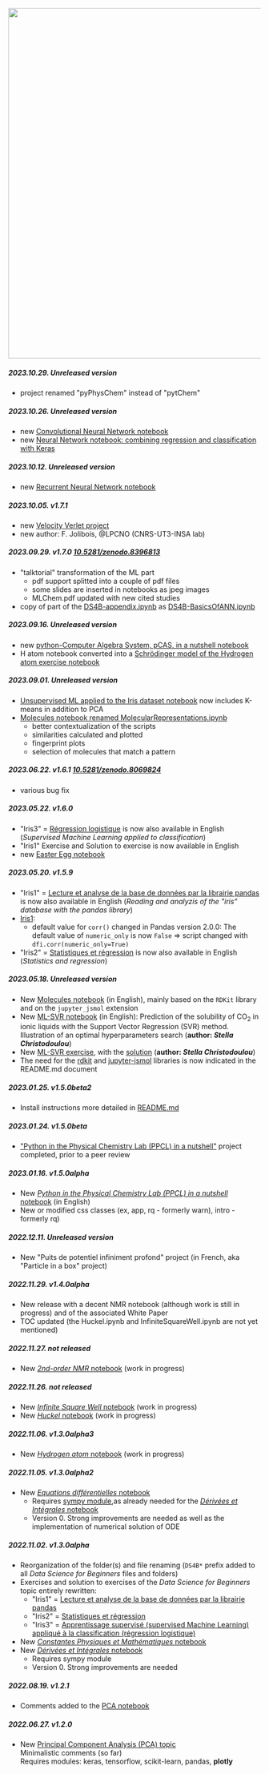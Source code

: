<a name="top"></a>

[<img width="700px" src="./config/svg/pyPhysChemBanner.svg"/>](#top)

##### **2023.10.29. Unreleased version** 
- project renamed "pyPhysChem" instead of "pytChem"

##### **2023.10.26. Unreleased version** 
- new [Convolutional Neural Network notebook](ML-CNN-dev.ipynb)
- new [Neural Network notebook: combining regression and classification with Keras](ML-CombineRegressionAndClassification-dev.ipynb)

##### **2023.10.12. Unreleased version** 
- new [Recurrent Neural Network notebook](ML-RNN-dev.ipynb)

##### **2023.10.05. v1.7.1** 
- new [Velocity Verlet project](MD_VVERLET_Student.ipynb)
- new author: F. Jolibois, @LPCNO (CNRS-UT3-INSA lab)

##### **2023.09.29. v1.7.0** [10.5281/zenodo.8396813](https://doi.org/10.5281/zenodo.8396813)
- "talktorial" transformation of the ML part
    - pdf support splitted into a couple of pdf files
    - some slides are inserted in notebooks as jpeg images
    - MLChem.pdf updated with new cited studies
- copy of part of the [DS4B-appendix.ipynb](./DS4B-appendix.ipynb) as [DS4B-BasicsOfANN.ipynb](./DS4B-BasicsOfANN.ipynb)

##### **2023.09.16. Unreleased version**
- new [python-Computer Algebra System, pCAS, in a nutshell notebook](./pCAS.ipynb)
- H atom notebook converted into a [Schrödinger model of the Hydrogen atom exercise notebook](HydrogenAtom.ipynb)
 
##### **2023.09.01. Unreleased version**
- [Unsupervised ML applied to the Iris dataset notebook](./DS4B-IrisUML.ipynb) now includes K-means in addition to PCA
- [Molecules notebook renamed MolecularRepresentations.ipynb](./MolecularRepresentations.ipynb)
    - better contextualization of the scripts
    - similarities calculated and plotted
    - fingerprint plots
    - selection of molecules that match a pattern

##### **2023.06.22. v1.6.1** [10.5281/zenodo.8069824](https://doi.org/10.5281/zenodo.8069824)
- various bug fix

##### **2023.05.22. v1.6.0**
- "Iris3" = [Régression logistique](./DS4B-Iris3.ipynb) is now also available in English (*Supervised Machine Learning applied to classification*)
- "Iris1" Exercise and Solution to exercise is now available in English
- new [Easter Egg notebook](./EasterEgg.ipynb)

##### **2023.05.20. v1.5.9**
- "Iris1" = [Lecture et analyse de la base de données par la librairie pandas](./Exercices-DS4B/DS4B-Iris1-Exercice.ipynb) is now also available in English (*Reading and analyzis of the "iris" database with the pandas library*)
- [Iris1](./DS4B-Iris1.ipynb):
    - default value for `corr()` changed in Pandas version 2.0.0: The default value of `numeric_only` is now `False` => script changed with `dfi.corr(numeric_only=True)`
- "Iris2" = [Statistiques et régression](./DS4B-Iris2.ipynb) is now also available in English (*Statistics and regression*)

##### **2023.05.18. Unreleased version**
- New [Molecules notebook](./Molecules.ipynb) (in English), mainly based on the ```RDKit``` library and on the ```jupyter_jsmol``` extension
- New [ML-SVR notebook](./DS4B-CO2_solubility-SVR.ipynb) (in English): Prediction of the solubility of CO<sub>2</sub> in ionic liquids with the Support Vector Regression (SVR) method. Illustration of an optimal hyperparameters search (**author: *Stella Christodoulou***)
- New [ML-SVR exercise](./DS4B-Exercices/DS4B-CO2_solubility-SVR-Exercise.ipynb), with the [solution](/DS4B-Exercices/DS4B-CO2_solubility-SVR-ExerciseWithAnswer.ipynb) (**author: *Stella Christodoulou***)
- The need for the [rdkit](https://www.rdkit.org/) and [jupyter-jsmol](https://pypi.org/project/jupyter-jsmol/) libraries is now indicated in the README.md document

##### **2023.01.25. v1.5.0beta2**
- Install instructions more detailed in [README.md](./README.md) 

##### **2023.01.24. v1.5.0beta**
- ["Python in the Physical Chemistry Lab (PPCL) in a nutshell"](./PPCL.ipynb) project completed, prior to a peer review

##### **2023.01.16. v1.5.0alpha**
- New [*Python in the Physical Chemistry Lab (PPCL) in a nutshell* notebook](./PPCL.ipynb) (in English)
- New or modified css classes (ex, app, rq - formerly warn), intro -formerly rq)

##### **2022.12.11. Unreleased version**
- New "Puits de potentiel infiniment profond" project (in French, aka "Particle in a box" project)

##### **2022.11.29. v1.4.0alpha**
- New release with a decent NMR notebook (although work is still in progress) and of the associated White Paper
- TOC updated (the Huckel.ipynb and InfiniteSquareWell.ipynb are not yet mentioned)

##### **2022.11.27. not released**
- New [*2nd-order NMR* notebook](./NMR.ipynb) (work in progress)

##### **2022.11.26. not released**
- New [*Infinite Square Well* notebook](./InfiniteSquareWell.ipynb) (work in progress)
- New [*Huckel* notebook](./Huckel.ipynb) (work in progress)

##### **2022.11.06. v1.3.0alpha3**
- New [*Hydrogen atom* notebook](./HydrogenAtom.ipynb) (work in progress)
 
##### **2022.11.05. v1.3.0alpha2**
- New [*Equations différentielles* notebook](./DeriveesIntegrales2.ipynb)
    - Requires [sympy module](https://www.sympy.org/en/index.html),as already needed for the [*Dérivées et Intégrales* notebook](./DeriveesIntegrales1.ipynb)
    - Version 0. Strong improvements are needed as well as the implementation of numerical solution of ODE

##### **2022.11.02. v1.3.0alpha**

- Reorganization of the folder(s) and file renaming (`DS4B*` prefix added to all *Data Science for Beginners* files and folders)
- Exercises and solution to exercises of the *Data Science for Beginners* topic entirely rewritten:
    - "Iris1" = [Lecture et analyse de la base de données par la librairie pandas](./Exercices-DS4B/DS4B-Iris1-Exercice.ipynb)
    - "Iris2" = [Statistiques et régression](./Exercices-DS4B/DS4B-Iris2-Exercice.ipynb)
    - "Iris3" = [Apprentissage supervisé (supervised Machine Learning) appliqué à la classification (régression logistique)](./Exercices-DS4B/DS4B-Iris3-Exercice.ipynb)
- New [*Constantes Physiques et Mathématiques* notebook](./Constantes.ipynb)
- New [*Dérivées et Intégrales* notebook](./DeriveesIntegrales1.ipynb)
    - Requires sympy module
    - Version 0. Strong improvements are needed

##### **2022.08.19. v1.2.1**

- Comments added to the [PCA notebook](./DataSc4Beginners-IrisPCA.ipynb)

##### **2022.06.27. v1.2.0**

- New [Principal Component Analysis (PCA) topic](./DataSc4Beginners-IrisPCA.ipynb)<br>
Minimalistic comments (so far)<br>
Requires modules: keras, tensorflow, scikit-learn, pandas, **plotly**
